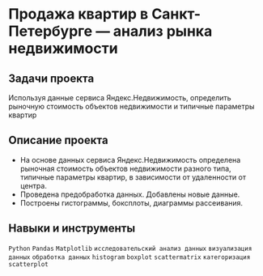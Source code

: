# Продажа квартир в Санкт-Петербурге — анализ рынка недвижимости

## Задачи проекта
Используя данные сервиса Яндекс.Недвижимость, определить рыночную стоимость объектов недвижимости и типичные параметры квартир

## Описание проекта
- На основе данных сервиса Яндекс.Недвижимость определена рыночная стоимость объектов недвижимости разного типа, типичные параметры квартир, в зависимости от
удаленности от центра. 
- Проведена предобработка данных. Добавлены новые данные.
- Построены гистограммы, боксплоты, диаграммы рассеивания.

## Навыки и инструменты

`Python`
`Pandas`
`Matplotlib`
`исследовательский анализ данных`
`визуализация данных`
`обработка данных` 
`histogram` 
`boxplot` 
`scattermatrix`
`категоризация`
`scatterplot`
